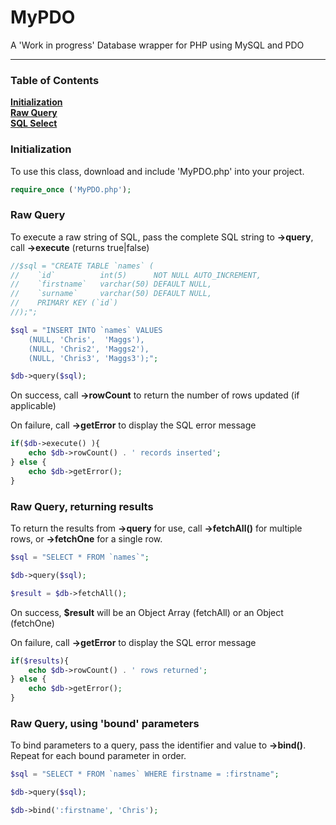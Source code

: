 # MyPDO
A 'Work in progress' Database wrapper for PHP using MySQL and PDO
<hr>

### Table of Contents
**[Initialization](#initialization)**  
**[Raw Query](#raw-query)**  
**[SQL Select](#sql-select)**  





### Initialization
To use this class, download and include 'MyPDO.php' into your project.

```php
require_once ('MyPDO.php');
```



### Raw Query
To execute a raw string of SQL, pass the complete SQL string to **->query**, call **->execute** (returns true|false)

```php
//$sql = "CREATE TABLE `names` (
//    `id`          int(5)      NOT NULL AUTO_INCREMENT,
//    `firstname`   varchar(50) DEFAULT NULL,
//    `surname`     varchar(50) DEFAULT NULL,
//    PRIMARY KEY (`id`)
//);";

$sql = "INSERT INTO `names` VALUES 
    (NULL, 'Chris',  'Maggs'),
    (NULL, 'Chris2', 'Maggs2'),
    (NULL, 'Chris3', 'Maggs3');";

$db->query($sql);
```

On success, call **->rowCount** to return the number of rows updated (if applicable)

On failure, call **->getError** to display the SQL error message

```php
if($db->execute() ){
    echo $db->rowCount() . ' records inserted';
} else {
    echo $db->getError();
}
```




### Raw Query, returning results
To return the results from **->query** for use, call **->fetchAll()** for multiple rows, or **->fetchOne** for a single row.

```php
$sql = "SELECT * FROM `names`";

$db->query($sql);

$result = $db->fetchAll();
```

On success, **$result** will be an Object Array (fetchAll) or an Object (fetchOne)

On failure, call **->getError** to display the SQL error message

```php
if($results){
    echo $db->rowCount() . ' rows returned';
} else {
    echo $db->getError();
}
```


### Raw Query, using 'bound' parameters
To bind parameters to a query, pass the identifier and value to **->bind()**.  Repeat for each bound parameter in order.

```php
$sql = "SELECT * FROM `names` WHERE firstname = :firstname";

$db->query($sql);

$db->bind(':firstname', 'Chris');
```







